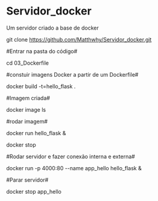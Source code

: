 # Servidor_docker
Um servidor criado a base de docker


git clone https://github.com/Matthwhy/Servidor_docker.git

#Entrar na pasta do código#

cd 03_Dockerfile

#constuir imagens Docker a partir de um Dockerfile#

docker build -t=hello_flask .

#Imagem criada#

docker image ls

#rodar imagem#

docker run hello_flask &

docker stop

#Rodar servidor e fazer conexão interna e externa#

docker run -p 4000:80 --name app_hello hello_flask &

#Parar servidor#


docker stop app_hello
